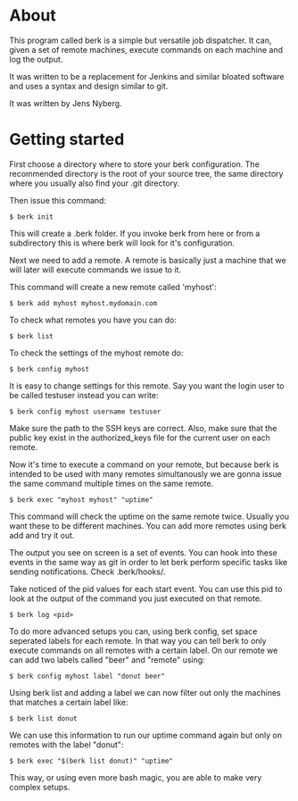 # About

This program called berk is a simple but versatile job dispatcher. It can,
given a set of remote machines, execute commands on each machine and log the
output.

It was written to be a replacement for Jenkins and similar bloated software
and uses a syntax and design similar to git.

It was written by Jens Nyberg.

# Getting started

First choose a directory where to store your berk configuration. The
recommended directory is the root of your source tree, the same directory
where you usually also find your .git directory.

Then issue this command:

    $ berk init

This will create a .berk folder. If you invoke berk from here or from a
subdirectory this is where berk will look for it's configuration.

Next we need to add a remote. A remote is basically just a machine that we
will later will execute commands we issue to it.

This command will create a new remote called 'myhost':

    $ berk add myhost myhost.mydomain.com

To check what remotes you have you can do:

    $ berk list

To check the settings of the myhost remote do:

    $ berk config myhost

It is easy to change settings for this remote. Say you want the login user to
be called testuser instead you can write:

    $ berk config myhost username testuser

Make sure the path to the SSH keys are correct. Also, make sure that the public
key exist in the authorized_keys file for the current user on each remote.

Now it's time to execute a command on your remote, but because berk is
intended to be used with many remotes simultanously we are gonna issue the
same command multiple times on the same remote.

    $ berk exec "myhost myhost" "uptime"

This command will check the uptime on the same remote twice. Usually you want
these to be different machines. You can add more remotes using berk add and try
it out.

The output you see on screen is a set of events. You can hook into these
events in the same way as git in order to let berk perform specific tasks like
sending notifications. Check .berk/hooks/.

Take noticed of the pid values for each start event. You can use this pid to
look at the output of the command you just executed on that remote.

    $ berk log <pid>

To do more advanced setups you can, using berk config, set space seperated
labels for each remote. In that way you can tell berk to only execute commands
on all remotes with a certain label. On our remote we can add two labels called
"beer" and "remote" using:

    $ berk config myhost label "donut beer"

Using berk list and adding a label we can now filter out only the machines that
matches a certain label like:

    $ berk list donut

We can use this information to run our uptime command again but only on remotes
with the label "donut":

    $ berk exec "$(berk list donut)" "uptime"

This way, or using even more bash magic, you are able to make very complex setups.
